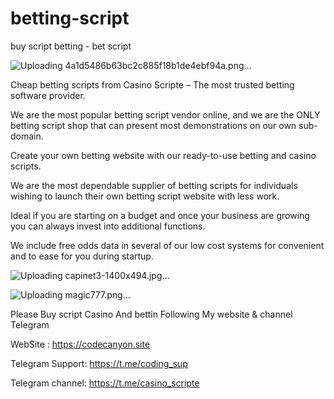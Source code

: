 # betting-script
buy script betting - bet script<p><p><p>
![Uploading 4a1d5486b63bc2c885f18b1de4ebf94a.png…]()<p><p><p>
<p>Cheap betting scripts from Casino Scripte  &#8211; The most trusted betting software provider.</p><p>
<p>We are the most popular betting script vendor online, and we are the ONLY betting script shop that can present most demonstrations on our own sub-domain.</p><p>
<p>Create your own betting website with our ready-to-use betting and casino scripts.</p><p>
<p>We are the most dependable supplier of betting scripts for individuals wishing to launch their own betting script website with less work.</p><p>
<p>Ideal if you are starting on a budget and once your business are growing you can always invest into additional functions.</p><p>
<p>We include free odds data in several of our low cost systems for convenient and to ease for you during startup.</p><p>

<p><p>

![Uploading capinet3-1400x494.jpg…]()<p><p><p>

![Uploading magic777.png…]()<p><p><p>

Please Buy script Casino And bettin Following My website & channel Telegram <p>

WebSite : https://codecanyon.site <p>
Telegram Support: https://t.me/coding_sup <p>
Telegram channel: https://t.me/casino_scripte <p>
